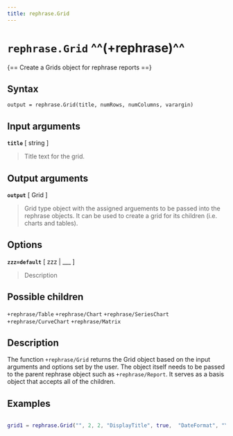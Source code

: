 ```yaml
---
title: rephrase.Grid
---
```


# `rephrase.Grid` ^^(+rephrase)^^

{== Create a Grids object for rephrase reports ==}


## Syntax 

    output = rephrase.Grid(title, numRows, numColumns, varargin)

## Input arguments 

__`title`__ [ string ]
> 
> Title text for the grid.
>  

## Output arguments 

__`output`__ [ Grid ]
> 
> Grid type object with the assigned arguements to be passed
> into the rephrase objects. It can be used to create a grid
> for its children (i.e. charts and tables).
> 

## Options 

__`zzz=default`__ [ zzz | ___ ]
> 
> Description
> 

## Possible children

`+rephrase/Table`
`+rephrase/Chart`
`+rephrase/SeriesChart`
`+rephrase/CurveChart`
`+rephrase/Matrix`

## Description 

The function `+rephrase/Grid` returns the Grid object based on the input arguments and options set by the user. The object itself needs to be passed to the parent rephrase object such as `+rephrase/Report`. It serves as a basis object that accepts all of the children.

## Examples

```matlab

grid1 = rephrase.Grid("", 2, 2, "DisplayTitle", true,  "DateFormat", "YY\QQ");

```
